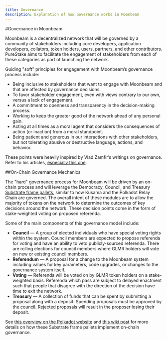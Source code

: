 ```yaml
---
title: Governance
description: Explanation of how Governance works in Moonbeam
---
```


#Governance in Moonbeam

Moonbeam is a decentralized network that will be governed by a community of stakeholders including core developers, application developers, collators, token holders, users, partners, and other contributors.  PureStake aims to facilitate the engagement of stakeholders from each of these categories as part of launching the network.

Guiding "soft" principles for engagement with Moonbeam’s governance process include:

* Being inclusive to stakeholders that want to engage with Moonbeam and that are affected by governance decisions.
* To favor stakeholder engagement, even with views contrary to our own, versus a lack of engagement.
* A commitment to openness and transparency in the decision-making process.
* Working to keep the greater good of the network ahead of any personal gain.  
* Acting at all times as a moral agent that considers the consequences of action (or inaction) from a moral standpoint.
* Being patient and generous in our interactions with other stakeholders, but not tolerating abusive or destructive language, actions, and behavior.

These points were heavily inspired by Vlad Zamfir’s writings on governance. Refer to his articles, [especially this one](https://medium.com/@Vlad_Zamfir/how-to-participate-in-blockchain-governance-in-good-faith-and-with-good-manners-bd4e16846434).

##On-Chain Governance Mechanics

The "hard" governance process for Moonbeam will be driven by an on-chain process and will leverage the Democracy, Council, and Treasury [Substrate frame pallets](/resources/glossary/#substrate-frame-pallets), similar to how Kusama and the Polkadot Relay Chain are governed.  The overall intent of these modules are to allow the majority of tokens on the network to determine the outcomes of key decisions around the network.  These decision points come in the form of stake-weighted voting on proposed referenda.

Some of the main components of this governance model include:

* **Council** — A group of elected individuals who have special voting rights within the system.  Council members are expected to propose referenda for voting and have an ability to veto publicly-sourced referenda.  There are rolling elections for council members where GLMR holders will vote on new or existing council members.
* **Referendum** — A proposal for a change to the Moonbeam system including values for key parameters, code upgrades, or changes to the governance system itself.
* **Voting** — Referenda will be voted on by GLMR token holders on a stake-weighted basis.  Referenda which pass are subject to delayed enactment such that people that disagree with the direction of the decision have time to exit the network.
* **Treasury** — A collection of funds that can be spent by submitting a proposal along with a deposit.  Spending proposals must be approved by the council.  Rejected proposals will result in the proposer losing their deposit.

See [this overview on the Polkadot website](https://polkadot.network/a-walkthrough-of-polkadots-governance/) and [this wiki post](https://wiki.polkadot.network/docs/en/learn-governance) for more details on how these Substrate frame pallets implement on-chain governance.
